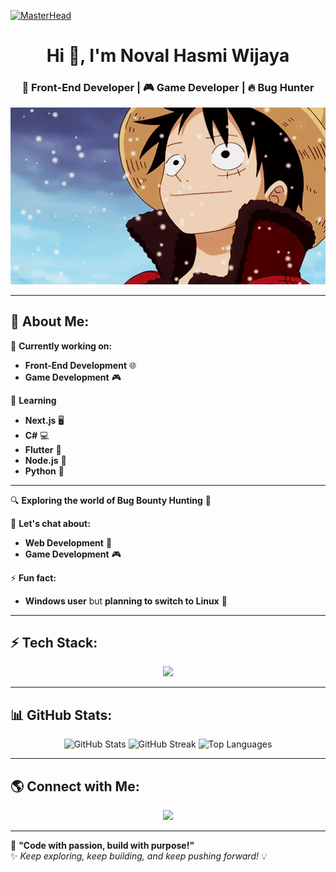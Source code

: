 [![MasterHead](https://camo.githubusercontent.com/4fd007a9db2f46b92856dbba073aea1b9e0b927473eb566a2a8d5ccb5d819b0f/68747470733a2f2f692e70696e696d672e636f6d2f6f726967696e616c732f63362f33332f63322f63363333633230656465383266306530636564376435373064626533613166332e676966)](https://github.com/zen-Hikari)

<h1 align="center">Hi 👋, I'm Noval Hasmi Wijaya</h1>
<h3 align="center">🚀 Front-End Developer | 🎮 Game Developer | 🔥 Bug Hunter</h3>

<p align="center">
  <img src="https://raw.githubusercontent.com/novaldanorel/walpaper/refs/heads/main/Banner%20Gifs.gif" alt="Banner" width="600"/>
</p>

---

## 🍖 **About Me:**
🌱 **Currently working on:**  
  - **Front-End Development** 🌐  
  - **Game Development** 🎮  

🧠 **Learning**  
  - **Next.js** 🖥️  
  - **C#** 💻  
  - **Flutter** 📱  
  - **Node.js** 🚀  
  - **Python** 🐍  

---

🔍 **Exploring the world of Bug Bounty Hunting** 🔐

💬 **Let's chat about:**  
  - **Web Development** 🔧  
  - **Game Development** 🎮

⚡ **Fun fact:**  
  - **Windows user** but **planning to switch to Linux** 🐧


---

## ⚡ Tech Stack:
<p align="center">
  <img src="https://skillicons.dev/icons?i=html,css,js,ts,react,nextjs,tailwind,bootstrap,nodejs,python,cs,flutter,unity,git,linux,arduino,mysql,postgres" />
</p>

---

## 📊 GitHub Stats:
<p align="center">
  <img src="https://github-readme-stats.vercel.app/api?username=zen-Hikari&theme=tokyonight&hide_border=false&include_all_commits=false&count_private=false" alt="GitHub Stats"/>
  <img src="https://github-readme-streak-stats.herokuapp.com/?user=zen-Hikari&theme=tokyonight&hide_border=false" alt="GitHub Streak"/>
  <img src="https://github-readme-stats.vercel.app/api/top-langs/?username=zen-Hikari&theme=tokyonight&hide_border=false&layout=compact" alt="Top Languages"/> 
</p>

---

## 🌎 Connect with Me:
<p align="center">
  <a href="https://www.linkedin.com/in/zen-hikari-703125316/">
    <img src="https://img.shields.io/badge/LinkedIn-%230077B5.svg?style=for-the-badge&logo=linkedin&logoColor=white"/>
  </a>
</p>

---

🚀 **"Code with passion, build with purpose!"**  
✨ _Keep exploring, keep building, and keep pushing forward!_ 💡
